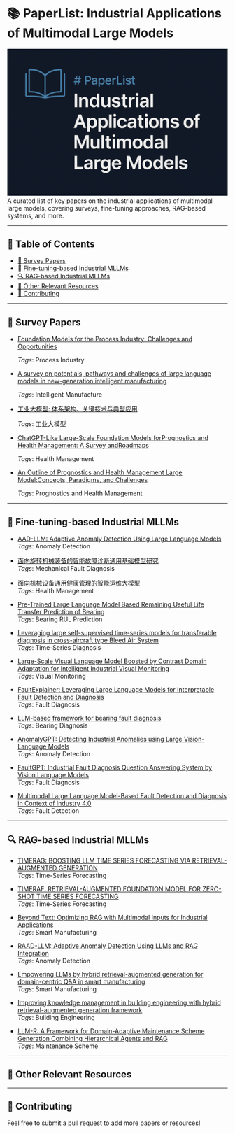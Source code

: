 # 📚 PaperList: Industrial Applications of Multimodal Large Models

![Banner](cover.png)
A curated list of key papers on the industrial applications of multimodal large models, covering surveys, fine-tuning approaches, RAG-based systems, and more.

---

## 📑 Table of Contents

- [📖 Survey Papers](#-survey-papers)
- [🔧 Fine-tuning-based Industrial MLLMs](#-fine-tuning-based-industrial-mllms)
- [🔍 RAG-based Industrial MLLMs](#-rag-based-industrial-mllms)
- [📌 Other Relevant Resources](#-other-relevant-resources)
- [🤝 Contributing](#-contributing)

---

## 📖 Survey Papers

- [Foundation Models for the Process Industry: Challenges and Opportunities]()
  
  *Tags*: Process Industry

- [A survey on potentials, pathways and challenges of large language models in new-generation intelligent manufacturing]()
  
  *Tags*: Intelligent Manufacture

- [工业大模型: 体系架构、关键技术与典型应用]()
  
  *Tags*: 工业大模型
  
- [ChatGPT-Like Large-Scale Foundation Models forPrognostics and Health Management: A Survey andRoadmaps]()
  
  *Tags*: Health Management

- [An Outline of Prognostics and Health Management Large Model:Concepts, Paradigms, and Challenges]()
  
  *Tags*: Prognostics and Health Management
---

## 🔧 Fine-tuning-based Industrial MLLMs


- [AAD-LLM: Adaptive Anomaly Detection Using Large Language Models]()  
  *Tags*: Anomaly Detection

- [面向旋转机械装备的智能故障诊断通用基础模型研究]()  
  *Tags*: Mechanical Fault Diagnosis

- [面向机械设备通用健康管理的智能运维大模型]()  
  *Tags*: Health Management
  
- [Pre-Trained Large Language Model Based Remaining Useful Life Transfer Prediction of Bearing]()  
  *Tags*: Bearing RUL Prediction

- [Leveraging large self-supervised time-series models for transferable diagnosis in cross-aircraft type Bleed Air System]()  
  *Tags*: Time-Series Diagnosis

- [Large-Scale Visual Language Model Boosted by Contrast Domain Adaptation for Intelligent Industrial Visual Monitoring]()  
  *Tags*: Visual Monitoring

- [FaultExplainer: Leveraging Large Language Models for Interpretable Fault Detection and Diagnosis]()  
  *Tags*: Fault Diagnosis

- [LLM-based framework for bearing fault diagnosis]()  
  *Tags*: Bearing Diagnosis

- [AnomalyGPT: Detecting Industrial Anomalies using Large Vision-Language Models]()  
  *Tags*: Anomaly Detection

- [FaultGPT: Industrial Fault Diagnosis Question Answering System by Vision Language Models]()  
  *Tags*: Fault Diagnosis

- [Multimodal Large Language Model-Based Fault Detection and Diagnosis in Context of Industry 4.0]()  
  *Tags*: Fault Detection
---

## 🔍 RAG-based Industrial MLLMs

- [TIMERAG: BOOSTING LLM TIME SERIES FORECASTING VIA RETRIEVAL-AUGMENTED GENERATION]()  
  *Tags*: Time-Series Forecasting

- [TIMERAF: RETRIEVAL-AUGMENTED FOUNDATION MODEL FOR ZERO-SHOT TIME SERIES FORECASTING]()  
  *Tags*: Time-Series Forecasting

- [Beyond Text: Optimizing RAG with Multimodal Inputs for Industrial Applications]()  
  *Tags*: Smart Manufacturing

- [RAAD-LLM: Adaptive Anomaly Detection Using LLMs and RAG Integration]()  
  *Tags*: Anomaly Detection
  
- [Empowering LLMs by hybrid retrieval-augmented generation for domain-centric Q&A in smart manufacturing]()  
  *Tags*: Smart Manufacturing

- [Improving knowledge management in building engineering with hybrid retrieval-augmented generation framework]()  
  *Tags*: Building Engineering

- [LLM-R: A Framework for Domain-Adaptive Maintenance Scheme Generation Combining Hierarchical Agents and RAG]()  
  *Tags*: Maintenance Scheme




---

## 📌 Other Relevant Resources



---

## 🤝 Contributing

Feel free to submit a pull request to add more papers or resources!


